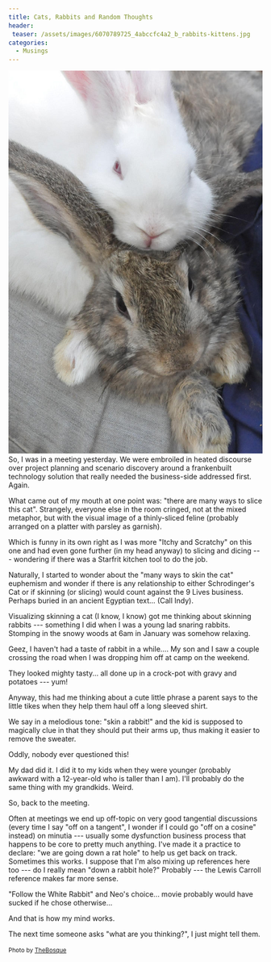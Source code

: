 ```yaml
---
title: Cats, Rabbits and Random Thoughts
header:
 teaser: /assets/images/6070789725_4abccfc4a2_b_rabbits-kittens.jpg
categories:
  - Musings
---
```

<img src="/assets/images/6070789725_4abccfc4a2_b_rabbits-kittens.jpg">So, I was in a meeting yesterday. We were embroiled in heated discourse over project planning and scenario discovery around a frankenbuilt technology solution that really needed the business-side addressed first. Again.

What came out of my mouth at one point was: "there are many ways to slice this cat". Strangely, everyone else in the room cringed, not at the mixed metaphor, but with the visual image of a thinly-sliced feline (probably arranged on a platter with parsley as garnish).

Which is funny in its own right as I was more "Itchy and Scratchy" on this one and had even gone further (in my head anyway) to slicing and dicing --- wondering if there was a Starfrit kitchen tool to do the job.

Naturally, I started to wonder about the "many ways to skin the cat" euphemism and wonder if there is any relationship to either Schrodinger's Cat or if skinning (or slicing) would count against the 9 Lives business. Perhaps buried in an ancient Egyptian text... (Call Indy).

Visualizing skinning a cat (I know, I know) got me thinking about skinning rabbits --- something I did when I was a young lad snaring rabbits. Stomping in the snowy woods at 6am in January was somehow relaxing.

Geez, I haven't had a taste of rabbit in a while.... My son and I saw a couple crossing the road when I was dropping him off at camp on the weekend.

They looked mighty tasty... all done up in a crock-pot with gravy and potatoes --- yum!

Anyway, this had me thinking about a cute little phrase a parent says to the little tikes when they help them haul off a long sleeved shirt.

We say in a melodious tone: "skin a rabbit!" and the kid is supposed to magically clue in that they should put their arms up, thus making it easier to remove the sweater.

Oddly, nobody ever questioned this!

My dad did it. I did it to my kids when they were younger (probably awkward with a 12-year-old who is taller than I am). I'll probably do the same thing with my grandkids. Weird.

So, back to the meeting.

Often at meetings we end up off-topic on very good tangential discussions (every time I say "off on a tangent", I wonder if I could go "off on a cosine" instead) on minutia --- usually some dysfunction business process that happens to be core to pretty much anything. I've made it a practice to declare: "we are going down a rat hole" to help us get back on track. Sometimes this works. I suppose that I'm also mixing up references here too --- do I really mean "down a rabbit hole?" Probably --- the Lewis Carroll reference makes far more sense.

"Follow the White Rabbit" and Neo's choice... movie probably would have sucked if he chose otherwise...

And that is how my mind works.

The next time someone asks "what are you thinking?", I just might tell them.

<small>Photo by <a href="http://www.flickr.com/photos/25118064@N08/6070789725" target="_blank">TheBosque</a> </small>